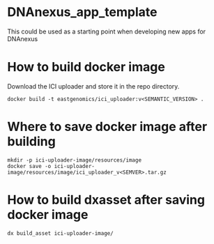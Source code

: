 # DNAnexus_app_template
This could be used as a starting point when developing new apps for DNAnexus

# How to build docker image

Download the ICI uploader and store it in the repo directory.

```
docker build -t eastgenomics/ici_uploader:v<SEMANTIC_VERSION> .
```

# Where to save docker image after building

```
mkdir -p ici-uploader-image/resources/image
docker save -o ici-uploader-image/resources/image/ici_uploader_v<SEMVER>.tar.gz
```

# How to build dxasset after saving docker image

```
dx build_asset ici-uploader-image/
```
